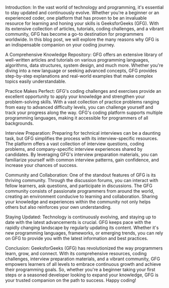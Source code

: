 
Introduction:
In the vast world of technology and programming, it's essential to stay updated and continuously evolve. Whether you're a beginner or an experienced coder, one platform that has proven to be an invaluable resource for learning and honing your skills is GeeksforGeeks (GFG). With its extensive collection of articles, tutorials, coding challenges, and a vibrant community, GFG has become a go-to destination for programmers worldwide. In this blog post, we will explore the many reasons why GFG is an indispensable companion on your coding journey.

A Comprehensive Knowledge Repository:
GFG offers an extensive library of well-written articles and tutorials on various programming languages, algorithms, data structures, system design, and much more. Whether you're diving into a new language or seeking advanced concepts, GFG provides step-by-step explanations and real-world examples that make complex topics easily understandable.

Practice Makes Perfect:
GFG's coding challenges and exercises provide an excellent opportunity to apply your knowledge and strengthen your problem-solving skills. With a vast collection of practice problems ranging from easy to advanced difficulty levels, you can challenge yourself and track your progress along the way. GFG's coding platform supports multiple programming languages, making it accessible for programmers of all backgrounds.

Interview Preparation:
Preparing for technical interviews can be a daunting task, but GFG simplifies the process with its interview-specific resources. The platform offers a vast collection of interview questions, coding problems, and company-specific interview experiences shared by candidates. By leveraging GFG's interview preparation materials, you can familiarize yourself with common interview patterns, gain confidence, and increase your chances of success.

Community and Collaboration:
One of the standout features of GFG is its thriving community. Through the discussion forums, you can interact with fellow learners, ask questions, and participate in discussions. The GFG community consists of passionate programmers from around the world, creating an environment conducive to learning and collaboration. Sharing your knowledge and experiences within the community not only helps others but also reinforces your own understanding.

Staying Updated:
Technology is continuously evolving, and staying up to date with the latest advancements is crucial. GFG keeps pace with the rapidly changing landscape by regularly updating its content. Whether it's new programming languages, frameworks, or emerging trends, you can rely on GFG to provide you with the latest information and best practices.

Conclusion:
GeeksforGeeks (GFG) has revolutionized the way programmers learn, grow, and connect. With its comprehensive resources, coding challenges, interview preparation materials, and a vibrant community, GFG empowers learners of all levels to embrace continuous growth and achieve their programming goals. So, whether you're a beginner taking your first steps or a seasoned developer looking to expand your knowledge, GFG is your trusted companion on the path to success. Happy coding!
